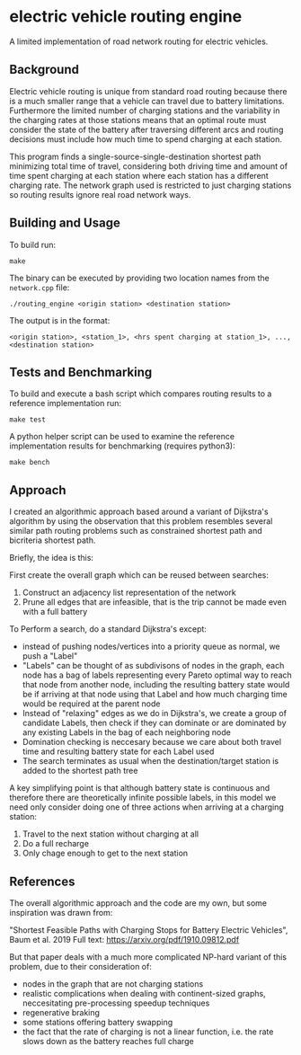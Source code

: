 # electric vehicle routing engine

A limited implementation of road network routing for electric vehicles.

## Background
Electric vehicle routing is unique from standard road routing because there is a much smaller range that a vehicle can travel due to battery limitations. Furthermore the limited number of charging stations and the variability in the charging rates at those stations means that an optimal route must consider the state of the battery after traversing different arcs and routing decisions must include how much time to spend charging at each station.

This program finds a single-source-single-destination shortest path minimizing total time of travel, considering both driving time and amount of time spent charging at each station where each station has a different charging rate. The network graph used is restricted to just charging stations so routing results ignore real road network ways.

## Building and Usage

To build run:

```
make
```

The binary can be executed by providing two location names from the `network.cpp` file:
```
./routing_engine <origin station> <destination station>
```

The output is in the format:
```
<origin station>, <station_1>, <hrs spent charging at station_1>, ..., <destination station>
```

## Tests and Benchmarking

To build and execute a bash script which compares routing results to a reference implementation run:
```
make test
```

A python helper script can be used to examine the reference implementation results for benchmarking (requires python3):
```
make bench
```

## Approach

I created an algorithmic approach based around a variant of Dijkstra's algorithm by using the observation that this problem resembles several similar path routing problems such as constrained shortest path and bicriteria shortest path.

Briefly, the idea is this:

First create the overall graph which can be reused between searches:
1. Construct an adjacency list representation of the network
2. Prune all edges that are infeasible, that is the trip cannot be made even with a full battery

To Perform a search, do a standard Dijkstra's except:
- instead of pushing nodes/vertices into a priority queue as normal, we push a "Label"
- "Labels" can be thought of as subdivisons of nodes in the graph, each node has a bag of labels representing every Pareto optimal way to reach that node from another node, including the resulting battery state would be if arriving at that node using that Label and how much charging time would be required at the parent node
- Instead of "relaxing" edges as we do in Dijkstra's, we create a group of candidate Labels, then check if they can dominate or are dominated by any existing Labels in the bag of each neighboring node
- Domination checking is neccesary because we care about both travel time and resulting battery state for each Label used
- The search terminates as usual when the destination/target station is added to the shortest path tree

A key simplifying point is that although battery state is continuous and therefore there are theoretically infinite possible labels, in this model we need only consider doing one of three actions when arriving at a charging station:
1. Travel to the next station without charging at all
2. Do a full recharge
3. Only chage enough to get to the next station

## References

The overall algorithmic approach and the code are my own, but some inspiration was drawn from:

"Shortest Feasible Paths with Charging Stops for Battery Electric Vehicles", Baum et al. 2019
Full text: https://arxiv.org/pdf/1910.09812.pdf

But that paper deals with a much more complicated NP-hard variant of this problem, due to their consideration of:
- nodes in the graph that are not charging stations
- realistic complications when dealing with continent-sized graphs, neccesitating pre-processing speedup techniques
- regenerative braking
- some stations offering battery swapping
- the fact that the rate of charging is not a linear function, i.e. the rate slows down as the battery reaches full charge
